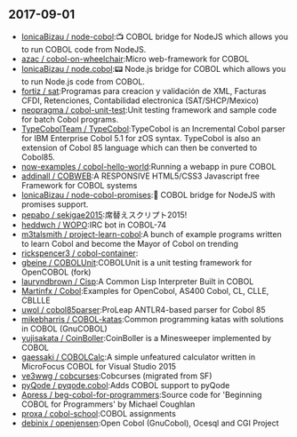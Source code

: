 ## 2017-09-01

* [IonicaBizau / node-cobol](https://github.com/IonicaBizau/node-cobol):📺 COBOL bridge for NodeJS which allows you to run COBOL code from NodeJS.
* [azac / cobol-on-wheelchair](https://github.com/azac/cobol-on-wheelchair):Micro web-framework for COBOL
* [IonicaBizau / node.cobol](https://github.com/IonicaBizau/node.cobol):📟 Node.js bridge for COBOL which allows you to run Node.js code from COBOL.
* [fortiz / sat](https://github.com/fortiz/sat):Programas para creacion y validación de XML, Facturas CFDI, Retenciones, Contabilidad electronica (SAT/SHCP/Mexico)
* [neopragma / cobol-unit-test](https://github.com/neopragma/cobol-unit-test):Unit testing framework and sample code for batch Cobol programs.
* [TypeCobolTeam / TypeCobol](https://github.com/TypeCobolTeam/TypeCobol):TypeCobol is an Incremental Cobol parser for IBM Enterprise Cobol 5.1 for zOS syntax. TypeCobol is also an extension of Cobol 85 language which can then be converted to Cobol85.
* [now-examples / cobol-hello-world](https://github.com/now-examples/cobol-hello-world):Running a webapp in pure COBOL
* [addinall / COBWEB](https://github.com/addinall/COBWEB):A RESPONSIVE HTML5/CSS3 Javascript free Framework for COBOL systems
* [IonicaBizau / node-cobol-promises](https://github.com/IonicaBizau/node-cobol-promises):🌉 COBOL bridge for NodeJS with promises support.
* [pepabo / sekigae2015](https://github.com/pepabo/sekigae2015):席替えスクリプト2015!
* [heddwch / WOPO](https://github.com/heddwch/WOPO):IRC bot in COBOL-74
* [m3talsmith / project-learn-cobol](https://github.com/m3talsmith/project-learn-cobol):A bunch of example programs written to learn Cobol and become the Mayor of Cobol on trending
* [rickspencer3 / cobol-container](https://github.com/rickspencer3/cobol-container):
* [gbeine / COBOLUnit](https://github.com/gbeine/COBOLUnit):COBOLUnit is a unit testing framework for OpenCOBOL (fork)
* [lauryndbrown / Cisp](https://github.com/lauryndbrown/Cisp):A Common Lisp Interpreter Built in COBOL
* [Martinfx / Cobol](https://github.com/Martinfx/Cobol):Examples for OpenCobol, AS400 Cobol, CL, CLLE, CBLLLE
* [uwol / cobol85parser](https://github.com/uwol/cobol85parser):ProLeap ANTLR4-based parser for Cobol 85
* [mikebharris / COBOL-katas](https://github.com/mikebharris/COBOL-katas):Common programming katas with solutions in COBOL (GnuCOBOL)
* [yujisakata / CoinBoller](https://github.com/yujisakata/CoinBoller):CoinBoller is a Minesweeper implemented by COBOL
* [gaessaki / COBOLCalc](https://github.com/gaessaki/COBOLCalc):A simple unfeatured calculator written in MicroFocus COBOL for Visual Studio 2015
* [ve3wwg / cobcurses](https://github.com/ve3wwg/cobcurses):Cobcurses (migrated from SF)
* [pyQode / pyqode.cobol](https://github.com/pyQode/pyqode.cobol):Adds COBOL support to pyQode
* [Apress / beg-cobol-for-programmers](https://github.com/Apress/beg-cobol-for-programmers):Source code for 'Beginning COBOL for Programmers' by Michael Coughlan
* [proxa / cobol-school](https://github.com/proxa/cobol-school):COBOL assignments
* [debinix / openjensen](https://github.com/debinix/openjensen):Open Cobol (GnuCobol), Ocesql and CGI Project

